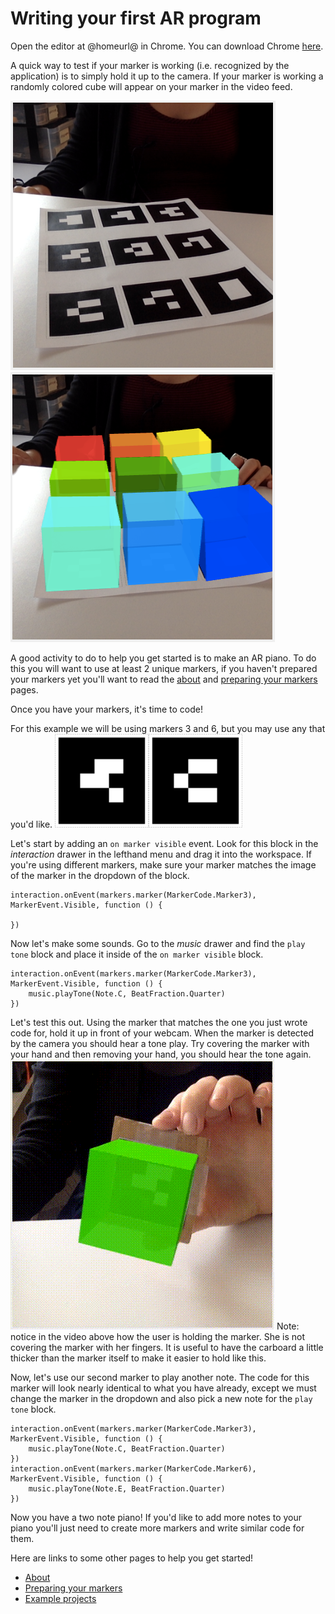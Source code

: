 # Writing your first AR program

Open the editor at @homeurl@ in Chrome. You can download Chrome [here](https://www.google.com/chrome/browser/). 
  
A quick way to test if your marker is working (i.e. recognized by the application) is to simply hold it up to the camera. If your marker is working a randomly colored cube will appear on your marker in the video feed.

![alt text](static/markers-blank.png)
![alt text](static/colored-cubes.png)

A good activity to do to help you get started is to make an AR piano. To do this you will want to use at least 2 unique markers, if you haven't prepared your markers yet you'll want to read the [about](/about) and [preparing your markers](/markers) pages.

Once you have your markers, it's time to code!

For this example we will be using markers 3 and 6, but you may use any that you'd like.
![alt text](static/AR_MARKER_CODES/03-small.png)![alt text](static/AR_MARKER_CODES/06-small.png)

Let's start by adding an `on marker visible` event. Look for this block in the *interaction* drawer in the lefthand menu and drag it into the workspace. If you're using different markers, make sure your marker matches the image of the marker in the dropdown of the block.
```blocks
interaction.onEvent(markers.marker(MarkerCode.Marker3), MarkerEvent.Visible, function () {

})
```

Now let's make some sounds. Go to the *music* drawer and find the `play tone` block and place it inside of the `on marker visible` block.
```blocks
interaction.onEvent(markers.marker(MarkerCode.Marker3), MarkerEvent.Visible, function () {
    music.playTone(Note.C, BeatFraction.Quarter)
})
```

Let's test this out. Using the marker that matches the one you just wrote code for, hold it up in front of your webcam. When the marker is detected by the camera you should hear a tone play. Try covering the marker with your hand and then removing your hand, you should hear the tone again.
![alt text](static/piano1.gif)
Note: notice in the video above how the user is holding the marker. She is not covering the marker with her fingers. It is useful to have the carboard a little thicker than the marker itself to make it easier to hold like this.

Now, let's use our second marker to play another note. The code for this marker will look nearly identical to what you have already, except we must change the marker in the dropdown and also pick a new note for the `play tone` block.
```blocks
interaction.onEvent(markers.marker(MarkerCode.Marker3), MarkerEvent.Visible, function () {
    music.playTone(Note.C, BeatFraction.Quarter)
})
interaction.onEvent(markers.marker(MarkerCode.Marker6), MarkerEvent.Visible, function () {
    music.playTone(Note.E, BeatFraction.Quarter)
})
```

Now you have a two note piano! If you'd like to add more notes to your piano you'll just need to create more markers and write similar code for them.
  
Here are links to some other pages to help you get started!
* [About](./about)
* [Preparing your markers](./markers)
* [Example projects](./examples)
